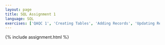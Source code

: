 ```yaml
---
layout: page
title: SQL Assignment 1
language: SQL
exercises: ['QAQC 1', 'Creating Tables', 'Adding Records', 'Updating Records', 'Importing Data', 'Missing Data', 'Basic Queries', 'Filtering', 'Sorting', 'Distinct', 'Grouping', 'Aggregation 1', 'Aggregation 2']
---
```


{% include assignment.html %}
